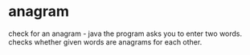 # anagram
check for an anagram - java
the program asks you to enter two words. checks whether given words are anagrams for each other.
